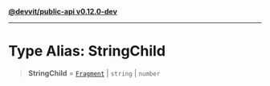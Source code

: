 [**@devvit/public-api v0.12.0-dev**](../../../../README.md)

---

# Type Alias: StringChild

> **StringChild** = [`Fragment`](Fragment.md) \| `string` \| `number`
